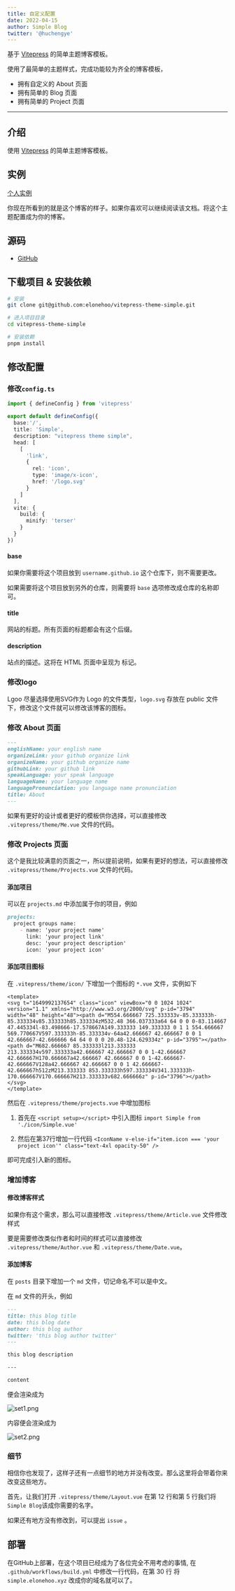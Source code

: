 ```yaml
---
title: 自定义配置
date: 2022-04-15
author: Simple Blog
twitter: '@huchengye'
---
```


基于 [Vitepress](https://vitepress.docschina.org/) 的简单主题博客模板。

使用了最简单的主题样式，完成功能较为齐全的博客模板，

- 拥有自定义的 About 页面
- 拥有简单的 Blog 页面
- 拥有简单的 Project 页面

---

## 介绍

使用 [Vitepress](https://vitepress.docschina.org/) 的简单主题博客模板。

## 实例

[个人实例](https://elonehoo.xyz)

你现在所看到的就是这个博客的样子。如果你喜欢可以继续阅读该文档。将这个主题配置成为你的博客。

## 源码

- [GitHub](https://github.com/elonehoo/vitepress-theme-simple)

## 下载项目 & 安装依赖

```bash
# 安装
git clone git@github.com:elonehoo/vitepress-theme-simple.git

# 进入项目目录
cd vitepress-theme-simple

# 安装依赖
pnpm install
```

## 修改配置

### 修改`config.ts`

```ts
import { defineConfig } from 'vitepress'

export default defineConfig({
  base:'/',
  title: 'Simple',
  description: "vitepress theme simple",
  head: [
    [
      'link',
      {
        rel: 'icon',
        type: 'image/x-icon',
        href: '/logo.svg'
      }
    ]
  ],
  vite: {
    build: {
      minify: 'terser'
    }
  }
})
```

#### base

如果你需要将这个项目放到 `username.github.io` 这个仓库下，则不需要更改。

如果需要将这个项目放到另外的仓库，则需要将 `base` 选项修改成仓库的名称即可。

#### title

网站的标题。所有页面的标题都会有这个后缀。

#### description

站点的描述。这将在 HTML 页面中呈现为 <meta> 标记。

### 修改logo

Lgoo 尽量选择使用SVG作为 Logo 的文件类型，`logo.svg` 存放在 public 文件下，修改这个文件就可以修改该博客的图标。

### 修改 About 页面

```markdown
---
englishName: your english name
organizeLink: your github organize link
organizeName: your github organize name
githubLink: your github link
speakLanguage: your speak language
languageName: your language name
languagePronunciation: you language name pronunciation
title: About
---
```

如果有更好的设计或者更好的模板供你选择，可以直接修改 `.vitepress/theme/Me.vue` 文件的代码。

### 修改 Projects 页面

这个是我比较满意的页面之一，所以提前说明，如果有更好的想法，可以直接修改 `.vitepress/theme/Projects.vue` 文件的代码。

#### 添加项目

可以在 `projects.md` 中添加属于你的项目，例如

```markdown
projects:
  project groups name:
    - name: 'your project name'
      link: 'your project link'
      desc: 'your project description'
      icon: 'your project icon'
```

#### 添加项目图标

在 `.vitepress/theme/icon/` 下增加一个图标的 `*.vue` 文件，实例如下

```vue
<template>
<svg t="1649992137654" class="icon" viewBox="0 0 1024 1024" version="1.1" xmlns="http://www.w3.org/2000/svg" p-id="3794" width="48" height="48"><path d="M554.666667 725.333333v-85.333333h-85.333334v85.333333h85.333334zM532.48 366.037333a64 64 0 0 0-83.114667 47.445334l-83.498666-17.578667A149.333333 149.333333 0 1 1 554.666667 569.770667V597.333333h-85.333334v-64a42.666667 42.666667 0 0 1 42.666667-42.666666 64 64 0 0 0 20.48-124.629334z" p-id="3795"></path><path d="M682.666667 85.333333l213.333333 213.333334v597.333333a42.666667 42.666667 0 0 1-42.666667 42.666667H170.666667a42.666667 42.666667 0 0 1-42.666667-42.666667V128a42.666667 42.666667 0 0 1 42.666667-42.666667h512zM213.333333 853.333333h597.333334V341.333333h-170.666667V170.666667H213.333333v682.666666z" p-id="3796"></path></svg>
</template>
```

然后在 `.vitepress/theme/projects.vue` 中增加图标

1. 首先在 `<script setup></script>` 中引入图标 `import Simple from './icon/Simple.vue' `

2. 然后在第37行增加一行代码 ` <IconName v-else-if="item.icon === 'your project icon'" class="text-4xl opacity-50" /> `

即可完成引入新的图标。

### 增加博客

#### 修改博客样式

如果你有这个需求，那么可以直接修改 `.vitepress/theme/Article.vue` 文件修改样式

要是需要修改类似作者和时间的样式可以直接修改 `.vitepress/theme/Author.vue` 和 `.vitepress/theme/Date.vue`。

#### 添加博客

在 `posts` 目录下增加一个 `md` 文件，切记命名不可以是中文。

在 `md` 文件的开头，例如

```markdown
---
title: this blog title
date: this blog date
author: this blog author
twitter: 'this blog author twitter'
---

this blog description

---

content
```

便会渲染成为

![set1.png](../public/cn-config/set1.png)

内容便会渲染成为

![set2.png](../public/cn-config/set2.png)

### 细节

相信你也发现了，这样子还有一点细节的地方并没有改变。那么这里将会带着你来改变这些地方。

首先，让我们打开 `.vitepress/theme/Layout.vue` 在第 12 行和第 5 行我们将`Simple Blog`该成你需要的名字。

如果还有地方没有修改到，可以提出 `issue` 。

## 部署

在GitHub上部署，在这个项目已经成为了各位完全不用考虑的事情, 在 `.github/workflows/build.yml` 中修改一行代码，在第 30 行 将 `simple.elonehoo.xyz` 改成你的域名就可以了。
